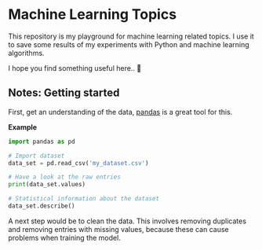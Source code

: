 # Machine Learning Topics

This repository is my playground for machine learning related topics. I use it to save some results of my experiments
with Python and machine learning algorithms.

I hope you find something useful here.. 🙂

## Notes: Getting started

First, get an understanding of the data, [pandas](https://pandas.pydata.org/) is a great tool for this.

**Example**

```python
import pandas as pd

# Import dataset
data_set = pd.read_csv('my_dataset.csv')

# Have a look at the raw entries
print(data_set.values)

# Statistical information about the dataset
data_set.describe()
```

A next step would be to clean the data. This involves removing duplicates and removing entries with missing values,
because these can cause problems when training the model.
